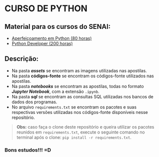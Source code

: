 # **CURSO DE PYTHON**

## Material para os cursos do SENAI:

- [Aperfeiçoamento em Python (80 horas)](https://www.mindmeister.com/app/map/3425168944)
- [Python Developer (200 horas)](https://www.mindmeister.com/app/map/3425269025)

## Descrição:

- Na pasta ***assets*** se encontram as imagens utilizadas nas apostilas.
- Na pasta **códigos-fonte** se encontram os códigos-fonte utilizados nas apostilas.
- Na pasta ***notebooks*** se encontram as apostilas, todas no formato ***Jupyter Notebook***, com a extensão `.ipynb`.
- Na pasta ***sql*** se encontram as consultas SQL utilizadas nos bancos de dados dos programas.
- No arquivo `requirements.txt` se encontram os pacotes e suas respectivas versões utilizadas nos códigos-fonte disponíveis nesse repositório.

> **Obs:** caso faça o clone deste repositório e  queira utilizar os pacotes reunidos em `requirements.txt`, execute o seguinte comando no terminal após o clone: `pip install -r requirements.txt`.

### **Bons estudos!!! =D**